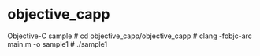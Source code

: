 objective_capp
=============

Objective-C sample
\# cd objective_capp/objective_capp
\# clang -fobjc-arc main.m -o sample1
\# ./sample1
